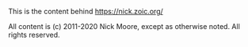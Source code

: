 This is the content behind https://nick.zoic.org/
 
All content is (c) 2011-2020 Nick Moore, except as otherwise noted.  All rights reserved.

